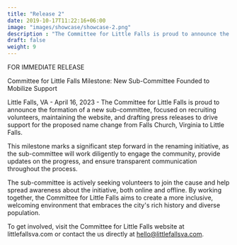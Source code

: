 ```yaml
---
title: "Release 2"
date: 2019-10-17T11:22:16+06:00
image: "images/showcase/showcase-2.png"
description : "The Committee for Little Falls is proud to announce the formation of a new sub-committee, focused on recruiting volunteers, maintaining the website, and drafting press releases to drive support for the proposed name change from Falls Church, Virginia to Little Falls."
draft: false
weight: 9
---
```



FOR IMMEDIATE RELEASE

Committee for Little Falls Milestone: New Sub-Committee Founded to Mobilize Support

Little Falls, VA - April 16, 2023 - The Committee for Little Falls is proud to announce the formation of a new sub-committee, focused on recruiting volunteers, maintaining the website, and drafting press releases to drive support for the proposed name change from Falls Church, Virginia to Little Falls.

This milestone marks a significant step forward in the renaming initiative, as the sub-committee will work diligently to engage the community, provide updates on the progress, and ensure transparent communication throughout the process.

The sub-committee is actively seeking volunteers to join the cause and help spread awareness about the initiative, both online and offline. By working together, the Committee for Little Falls aims to create a more inclusive, welcoming environment that embraces the city's rich history and diverse population.

To get involved, visit the Committee for Little Falls website at littlefallsva.com or contact the us directly at hello@littlefallsva.com.